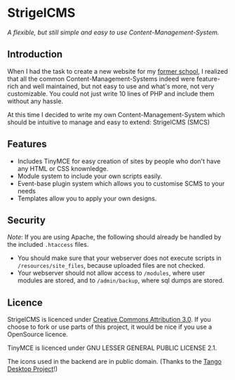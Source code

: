 StrigelCMS
==========

_A flexible, but still simple and easy to use Content-Management-System._


Introduction
------------

When I had the task to create a new website for my [former school][], I realized
that all the common Content-Management-Systems indeed were feature-rich and
well maintained, but not easy to use and what's more, not very customizable.
You could not just write 10 lines of PHP and include them without any hassle.

At this time I decided to write my own Content-Management-System which should be
intuitive to manage and easy to extend: StrigelCMS (SMCS)

  [former school]: http://strigel.de

Features
--------

 * Includes TinyMCE for easy creation of sites by people who don't have any HTML
   or CSS knownledge.
 * Module system to include your own scripts easily.
 * Event-base plugin system which allows you to customise SCMS to your needs
 * Templates allow you to apply your own designs.

Security
--------

_Note_: If you are using Apache, the following should already be handled by the
included `.htaccess` files.

 * You should make sure that your webserver does not execute scripts in
   `/resources/site_files`, because uploaded files are not checked.
 * Your webserver should not allow access to `/modules`, where user modules are
   stored, and to `/admin/backup`, where sql dumps are stored.

Licence
-------

StrigelCMS is licenced under [Creative Commons Attribution 3.0][1]. If you
choose to fork or use parts of this project, it would be nice if you use a
OpenSource licence.

TinyMCE is licenced under GNU LESSER GENERAL PUBLIC LICENSE 2.1.

The icons used in the backend are in public domain. (Thanks to the
[Tango Desktop Project][2]!)

  [1]: http://creativecommons.org/licenses/by/3.0/
  [2]: http://tango.freedesktop.org/